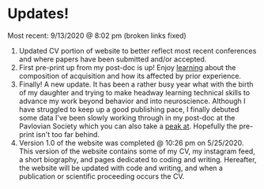 # Updates!
Most recent: 9/13/2020 @ 8:02 pm (broken links fixed)

1. Updated CV portion of website to better reflect most recent conferences and where papers have been submitted and/or accepted. 
2. First pre-print up from my post-doc is up! Enjoy [learning](https://psyarxiv.com/bzu4y) about the composition of acquisition and how its affected by prior experience. 
3. Finally! A new update. It has been a rather busy year what with the birth of my daughter and trying to make headway learning technical skills to advance my work beyond behavior and into neuroscience. Although I have struggled to keep up a good publishing pace, I finally debuted some data I've been slowly working through in my post-doc at the Pavlovian Society which you can also take a [peak at](https://doi.org/10.17605/OSF.IO/FJZ87). Hopefully the pre-print isn't too far behind.
4. Version 1.0 of the website was completed @ 10:26 pm on 5/25/2020. This version of the website contains some of my CV, my instagram feed, a short biography, and pages dedicated to coding and writing. Hereafter, the website will be updated with code and writing, and when a publication or scientific proceeding occurs the CV. 
